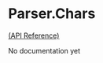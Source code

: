 Parser.Chars
======================

[(API Reference)](http://wooga.github.io/Wooga.Lambda-CSharp/reference/wooga-lambda-parser-combinators-chars.html)

No documentation yet
